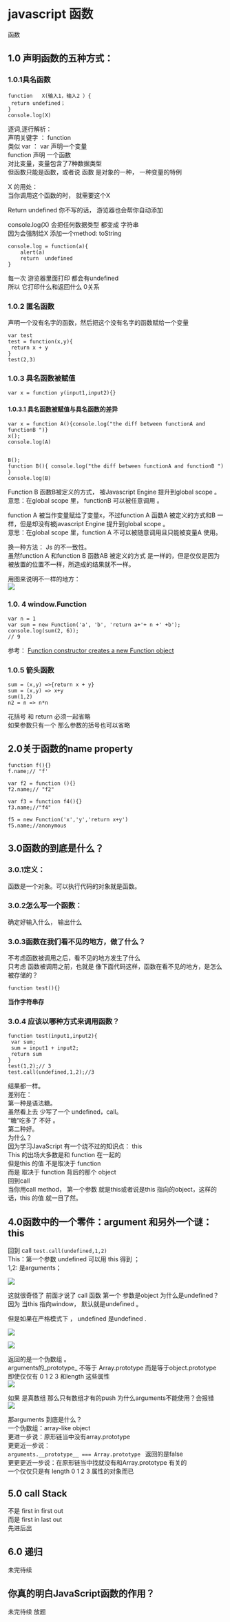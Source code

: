 # javascript 函数 
函数

## 1.0 声明函数的五种方式：
### 1.0.1具名函数 

```
function   X(输入1，输入2 ）{
 return undefined；
}
console.log(X)
```

逐词,逐行解析：<br>
声明关键字 ： function <br>
类似 var ： var 声明一个变量 <br>
function 声明 一个函数 <br>
对比变量，变量包含了7种数据类型 <br>
但函数只能是函数，或者说 函数 是对象的一种， 一种变量的特例<br>

X 的用处：<br>
当你调用这个函数的时， 就需要这个X <br>

Return undefined   你不写的话， 游览器也会帮你自动添加 <br>

console.log(X)  会把任何数据类型 都变成 字符串  <br>
因为会强制给X 添加一个method: toString <br>

```
console.log = function(a){
    alert(a)
    return  undefined 
}
```
每一次 游览器里面打印 都会有undefined <br>
所以 它打印什么和返回什么  0关系 <br>


### 1.0.2 匿名函数 
声明一个没有名字的函数，然后把这个没有名字的函数赋给一个变量 <br>

```
var test
test = function(x,y){
 return x + y 
}
test(2,3)
```


### 1.0.3 具名函数被赋值  

```
var x = function y(input1,input2){}
```


#### 1.0.3.1 具名函数被赋值与具名函数的差异 
```
var x = function A(){console.log("the diff between functionA and functionB ")}
x();
console.log(A)


```


```
B();
function B(){ console.log("the diff between functionA and functionB ") }
console.log(B)
```

Function B 函数B被定义的方式， 被Javascript Engine  提升到global scope 。意思：在global scope 里， functionB 可以被任意调用 。<br>

function A 被当作变量赋给了变量x，不过function  A 函数A 被定义的方式和B 一样，但是却没有被javascript Engine  提升到global scope 。<br>
意思：在global scope 里，function A 不可以被随意调用且只能被变量A 使用。 <br>

换一种方法：
Js 的不一致性。  <br>
虽然function A 和function B 函数AB 被定义的方式 是一样的，但是仅仅是因为被放置的位置不一样，所造成的结果就不一样。 <br>

用图来说明不一样的地方：<br>
![](javascript%20%E5%87%BD%E6%95%B0/%E5%86%99%E4%BB%A3%E7%A0%81%E5%95%A6%EF%BC%81.jpg)


### 1.0. 4 window.Function
```
var n = 1
var sum = new Function('a', 'b', 'return a+'+ n +' +b');
console.log(sum(2, 6));
// 9

```

参考： [Function constructor creates a new Function object](https://developer.mozilla.org/en-US/docs/Web/JavaScript/Reference/Global_Objects/Function)
            

### 1.0.5 箭头函数 

```
sum = (x,y) =>{return x + y}
sum = (x,y) => x+y
sum(1,2)
n2 = n => n*n 
```

花括号 和 return 必须一起省略<br> 
如果参数只有一个 那么参数的括号也可以省略 <br>

## 2.0关于函数的name property 

```
function f(){} 
f.name;// "f'

var f2 = function (){} 
f2.name;// "f2"

var f3 = function f4(){}
f3.name;//"f4"

f5 = new Function('x','y','return x+y')
f5.name;//anonymous
```

## 3.0函数的到底是什么？
### 3.0.1定义：
函数是一个对象。可以执行代码的对象就是函数。<br>
### 3.0.2怎么写一个函数：
 确定好输入什么， 输出什么 <br>
### 3.0.3函数在我们看不见的地方，做了什么？ 
不考虑函数被调用之后，看不见的地方发生了什么<br>
只考虑 函数被调用之前，也就是 像下面代码这样，函数在看不见的地方，是怎么被存储的？<br>

```
function test(){}
```

**当作字符串存**  

### 3.0.4 应该以哪种方式来调用函数？
```
function test(input1,input2){
 var sum;
 sum = input1 + input2;
 return sum
}
test(1,2);// 3 
test.call(undefined,1,2);//3

```

结果都一样。<br>
差别在：<br>
第一种是语法糖。<br>
虽然看上去 少写了一个 undefined，call。<br>
“糖“吃多了 不好 。<br>
第二种好。 <br>
为什么？<br>
因为学习JavaScript 有一个绕不过的知识点： this <br>
This 的出场大多数是和 function 在一起的 <br>
但是this 的值 不是取决于 function<br>
而是 取决于 function 背后的那个 object  <br>
回到call<br>
当你用call method， 第一个参数 就是this或者说是this 指向的object，这样的话，this 的值 就一目了然。<br>
 
## 4.0函数中的一个零件：argument 和另外一个谜： this 
回到 call `test.call(undefined,1,2)`<br>
This：第一个参数 undefined  可以用 this 得到 ；<br>
1,2: 是arguments；<br>

![](javascript%20%E5%87%BD%E6%95%B0/127_0_0_1_51817_example_adder-test_html.jpg)

这就很奇怪了 前面才说了 call 函数 第一个 参数是object 为什么是undefined？ 因为 当this 指向window， 默认就是undefined 。 <br>

但是如果在严格模式下 ， undefined 是undefined .<br>

![](javascript%20%E5%87%BD%E6%95%B0/127_0_0_1_51817_example_adder-test_html.jpg)


![](javascript%20%E5%87%BD%E6%95%B0/127_0_0_1_51817_example_adder-test_html.jpg)

返回的是一个伪数组 。 <br>
arguments的_prototype_ 不等于 Array.prototype 而是等于object.prototype <br>
即使仅仅有 0 1 2 3 和length 这些属性 <br>
![](javascript%20%E5%87%BD%E6%95%B0/127_0_0_1_51817_example_adder-test_html.jpg)

如果 是真数组 那么只有数组才有的push 为什么arguments不能使用？会报错 <br>
![](javascript%20%E5%87%BD%E6%95%B0/127_0_0_1_51817_example_adder-test_html.jpg)


那arguments 到底是什么？<br>
一个伪数组：array-like object <br>
更进一步说：原形链当中没有array.prototype<br>
更更近一步说：<br>
`arguments.__prototype__ === Array.prototype `
返回的是false <br>
更更更近一步说：在原形链当中找就没有和Array.prototype 有关的  <br>
一个仅仅只是有 length 0 1 2 3 属性的对象而已 <br>


## 5.0 call Stack 

不是 first in first out <br>
而是 first in last out  <br>
先进后出  <br>

## 6.0 递归 
未完待续

 
##  你真的明白JavaScript函数的作用？
未完待续  放题  


